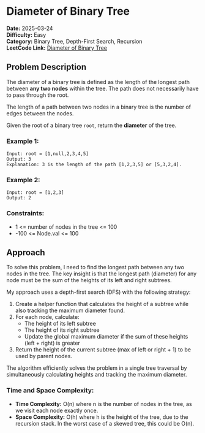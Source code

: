 # Diameter of Binary Tree

**Date:** 2025-03-24  
**Difficulty:** Easy  
**Category:** Binary Tree, Depth-First Search, Recursion  
**LeetCode Link:** [Diameter of Binary Tree](https://leetcode.com/problems/diameter-of-binary-tree/)

## Problem Description

The diameter of a binary tree is defined as the length of the longest path between **any two nodes** within the tree. The path does not necessarily have to pass through the root.

The length of a path between two nodes in a binary tree is the number of edges between the nodes.

Given the root of a binary tree `root`, return the **diameter** of the tree.

### Example 1:
```
Input: root = [1,null,2,3,4,5]
Output: 3
Explanation: 3 is the length of the path [1,2,3,5] or [5,3,2,4].
```

### Example 2:
```
Input: root = [1,2,3]
Output: 2
```

### Constraints:
* 1 <= number of nodes in the tree <= 100
* -100 <= Node.val <= 100

## Approach

To solve this problem, I need to find the longest path between any two nodes in the tree. The key insight is that the longest path (diameter) for any node must be the sum of the heights of its left and right subtrees.

My approach uses a depth-first search (DFS) with the following strategy:

1. Create a helper function that calculates the height of a subtree while also tracking the maximum diameter found.
2. For each node, calculate:
   - The height of its left subtree
   - The height of its right subtree
   - Update the global maximum diameter if the sum of these heights (left + right) is greater
3. Return the height of the current subtree (max of left or right + 1) to be used by parent nodes.

The algorithm efficiently solves the problem in a single tree traversal by simultaneously calculating heights and tracking the maximum diameter.

### Time and Space Complexity:
- **Time Complexity:** O(n) where n is the number of nodes in the tree, as we visit each node exactly once.
- **Space Complexity:** O(h) where h is the height of the tree, due to the recursion stack. In the worst case of a skewed tree, this could be O(n).